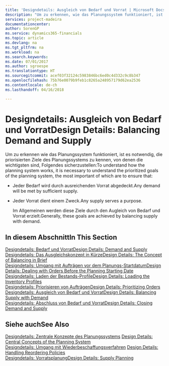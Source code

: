 ```yaml
---
title: 'Designdetails: Ausgleich von Bedarf und Vorrat | Microsoft Docs'
description: "Um zu erkennen, wie das Planungssystem funktioniert, ist es erforderlich, die priorisierten Ziele des Planungssystems zu kennen. Die wichtigsten davon sind, sicherzustellen, dass jeglicher Bedarf durch genügenden Vorrat befriedigt wird und jeder Vorrat einem Zweck dient."
services: project-madeira
documentationcenter: 
author: SorenGP
ms.service: dynamics365-financials
ms.topic: article
ms.devlang: na
ms.tgt_pltfrm: na
ms.workload: na
ms.search.keywords: 
ms.date: 07/01/2017
ms.author: sgroespe
ms.translationtype: HT
ms.sourcegitcommit: acef03f32124c5983846bc6ed0c4d332c9c8b347
ms.openlocfilehash: 75b76e0079b9feb1c8265a248957179d62ea2536
ms.contentlocale: de-ch
ms.lasthandoff: 04/16/2018

---
```

# <a name="design-details-balancing-demand-and-supply"></a><span data-ttu-id="c78b0-103">Designdetails: Ausgleich von Bedarf und Vorrat</span><span class="sxs-lookup"><span data-stu-id="c78b0-103">Design Details: Balancing Demand and Supply</span></span>
<span data-ttu-id="c78b0-104">Um zu erkennen wie das Planungssystem funktioniert, ist es notwendig, die priorisierten Ziele des Planungssystems zu kennen, von denen die wichtigsten sind, Folgendes sicherzustellen:</span><span class="sxs-lookup"><span data-stu-id="c78b0-104">To understand how the planning system works, it is necessary to understand the prioritized goals of the planning system, the most important of which are to ensure that:</span></span>  

- <span data-ttu-id="c78b0-105">Jeder Bedarf wird durch ausreichenden Vorrat abgedeckt.</span><span class="sxs-lookup"><span data-stu-id="c78b0-105">Any demand will be met by sufficient supply.</span></span>  
- <span data-ttu-id="c78b0-106">Jeder Vorrat dient einem Zweck.</span><span class="sxs-lookup"><span data-stu-id="c78b0-106">Any supply serves a purpose.</span></span>  

  <span data-ttu-id="c78b0-107">Im Allgemeinen werden diese Ziele durch den Augleich von Bedarf und Vorrat erzielt.</span><span class="sxs-lookup"><span data-stu-id="c78b0-107">Generally, these goals are achieved by balancing supply with demand.</span></span>  

## <a name="in-this-section"></a><span data-ttu-id="c78b0-108">In diesem Abschnitt</span><span class="sxs-lookup"><span data-stu-id="c78b0-108">In This Section</span></span>  
[<span data-ttu-id="c78b0-109">Designdetails: Bedarf und Vorrat</span><span class="sxs-lookup"><span data-stu-id="c78b0-109">Design Details: Demand and Supply</span></span>](design-details-demand-and-supply.md)  
[<span data-ttu-id="c78b0-110">Designdetails: Das Ausgleichskonzept in Kürze</span><span class="sxs-lookup"><span data-stu-id="c78b0-110">Design Details: The Concept of Balancing in Brief</span></span>](design-details-the-concept-of-balancing-in-brief.md)  
[<span data-ttu-id="c78b0-111">Designdetails: Umgang mit Aufträgen vor dem Planungs-Startdatum</span><span class="sxs-lookup"><span data-stu-id="c78b0-111">Design Details: Dealing with Orders Before the Planning Starting Date</span></span>](design-details-dealing-with-orders-before-the-planning-starting-date.md)  
[<span data-ttu-id="c78b0-112">Designdetails: Laden der Bestands-Profile</span><span class="sxs-lookup"><span data-stu-id="c78b0-112">Design Details: Loading the Inventory Profiles</span></span>](design-details-loading-the-inventory-profiles.md)  
[<span data-ttu-id="c78b0-113">Designdetails: Priorisieren von Aufträgen</span><span class="sxs-lookup"><span data-stu-id="c78b0-113">Design Details: Prioritizing Orders</span></span>](design-details-prioritizing-orders.md)  
[<span data-ttu-id="c78b0-114">Designdetails: Ausgleich von Bedarf und Vorrat</span><span class="sxs-lookup"><span data-stu-id="c78b0-114">Design Details: Balancing Supply with Demand</span></span>](design-details-balancing-supply-with-demand.md)  
[<span data-ttu-id="c78b0-115">Designdetails: Abschluss von Bedarf und Vorrat</span><span class="sxs-lookup"><span data-stu-id="c78b0-115">Design Details: Closing Demand and Supply</span></span>](design-details-closing-demand-and-supply.md)  

## <a name="see-also"></a><span data-ttu-id="c78b0-116">Siehe auch</span><span class="sxs-lookup"><span data-stu-id="c78b0-116">See Also</span></span>  
 <span data-ttu-id="c78b0-117">[Designdetails: Zentrale Konzepte des Planungssystems](design-details-central-concepts-of-the-planning-system.md) </span><span class="sxs-lookup"><span data-stu-id="c78b0-117">[Design Details: Central Concepts of the Planning System](design-details-central-concepts-of-the-planning-system.md) </span></span>  
 <span data-ttu-id="c78b0-118">[Designdetails: Umgang mit Wiederbeschaffungsverfahren](design-details-handling-reordering-policies.md) </span><span class="sxs-lookup"><span data-stu-id="c78b0-118">[Design Details: Handling Reordering Policies](design-details-handling-reordering-policies.md) </span></span>  
 [<span data-ttu-id="c78b0-119">Designdetails: Vorratsplanung</span><span class="sxs-lookup"><span data-stu-id="c78b0-119">Design Details: Supply Planning</span></span>](design-details-supply-planning.md)

